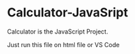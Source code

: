# Calculator-JavaSript
Calculator is the JavaScript Project.

Just run this file on html file or VS Code
